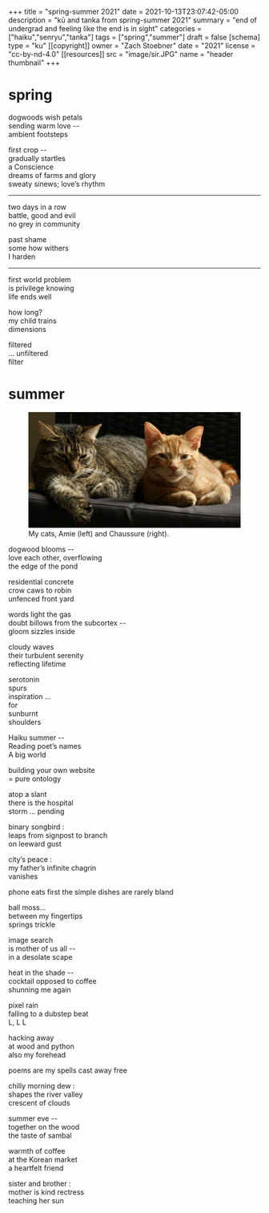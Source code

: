 +++
title = "spring-summer 2021"
date = 2021-10-13T23:07:42-05:00
description = "kū and tanka from spring-summer 2021"
summary = "end of undergrad and feeling like the end is in sight"
categories = ["haiku","senryu","tanka"]
tags = ["spring","summer"]
draft = false
[schema]
  type = "ku"
[[copyright]]
  owner = "Zach Stoebner"
  date = "2021"
  license = "cc-by-nd-4.0"
[[resources]]
  src = "image/sir.JPG"
  name = "header thumbnail"
+++

# spring

dogwoods wish petals <br>
sending warm love -- <br>
ambient footsteps <br>

first crop -- <br>
gradually startles  <br>
a Conscience <br>
dreams of farms and glory <br>
sweaty sinews; love’s rhythm <br>

---

two days in a row <br>
battle, good and evil <br>
no grey in community <br>

past shame <br>
some how withers <br>
I harden <br>

---

first world problem  <br>
is privilege knowing <br>
life ends well <br>

how long?  <br>
my child trains <br>
dimensions <br>

filtered  <br>
... unfiltered <br>
filter <br>

# summer

<figure>
<img src="image/amie_sir.JPG" />
<figcaption>My cats, Amie (left) and Chaussure (right).</figcaption>
</figure>

dogwood blooms -- <br>
love each other, overflowing <br>
the edge of the pond <br>

residential concrete <br>
crow caws to robin <br>
unfenced front yard <br>

words light the gas <br>
doubt billows from the subcortex -- <br>
gloom sizzles inside <br>

cloudy waves  <br>
their turbulent serenity <br>
reflecting lifetime <br>

serotonin <br>
spurs  <br>
inspiration ... <br>
for <br>
sunburnt <br>
shoulders <br>

Haiku summer -- <br>
Reading poet’s names <br>
A big world <br>

building your own website <br>
= pure ontology <br>

atop a slant <br>
there is the hospital <br>
storm ... pending <br>

binary songbird : <br>
leaps from signpost to branch <br>
on leeward gust <br>

city’s peace :  <br>
my father’s infinite chagrin <br>
vanishes <br>

phone eats first the simple dishes are rarely bland <br>

ball moss... <br>
between my fingertips <br>
springs trickle <br>

image search <br>
is mother of us all -- <br>
in a desolate scape <br>

heat in the shade -- <br>
cocktail opposed to coffee <br>
shunning me again <br>

pixel rain <br>
falling to a dubstep beat <br>
L, L L <br>

hacking away <br>
at wood and python <br> 
also my forehead <br>

poems are my spells cast away free <br>

chilly morning dew : <br>
shapes the river valley <br>
crescent of clouds <br>

summer eve --  <br>
together on the wood <br>
the taste of sambal <br>

warmth of coffee <br>
at the Korean market <br>
a heartfelt friend <br>

sister and brother : <br>
mother is kind rectress <br>
teaching her sun <br>

